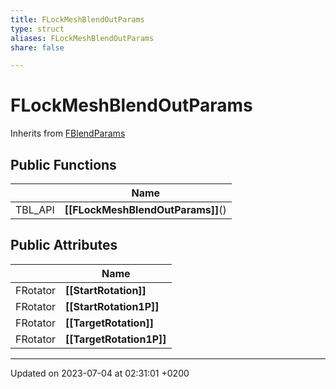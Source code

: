 ```yaml
---
title: FLockMeshBlendOutParams
type: struct
aliases: FLockMeshBlendOutParams
share: false

---
```


# FLockMeshBlendOutParams





Inherits from [FBlendParams](/docs/SDK/Source/Classes/structFBlendParams.md)

## Public Functions

|                | Name           |
| -------------- | -------------- |
| TBL_API | **[[FLockMeshBlendOutParams]]**() |

## Public Attributes

|                | Name           |
| -------------- | -------------- |
| FRotator | **[[StartRotation]]**  |
| FRotator | **[[StartRotation1P]]**  |
| FRotator | **[[TargetRotation]]**  |
| FRotator | **[[TargetRotation1P]]**  |

-------------------------------

Updated on 2023-07-04 at 02:31:01 +0200